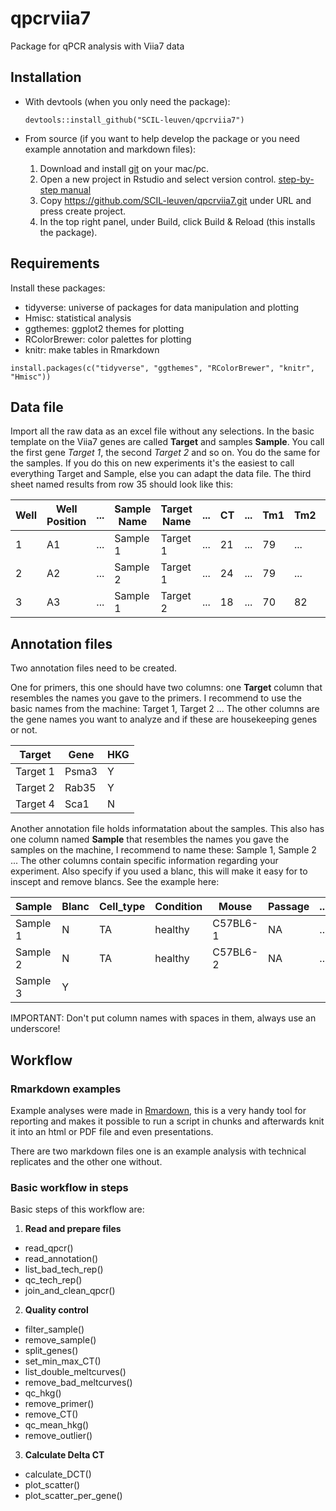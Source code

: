 # qpcrviia7
Package for qPCR analysis with Viia7 data

## Installation

* With devtools (when you only need the package):

  `devtools::install_github("SCIL-leuven/qpcrviia7")`

* From source (if you want to help develop the package or you need example annotation and markdown files):
  1. Download and install [git](https://git-scm.com/downloads) on your mac/pc. 
  2. Open a new project in Rstudio and select version control. [step-by-step manual](https://support.rstudio.com/hc/en-us/articles/200532077-Version-Control-with-Git-and-SVN) 
  3. Copy https://github.com/SCIL-leuven/qpcrviia7.git under URL and press create project.
  4. In the top right panel, under Build, click Build & Reload (this installs the package).

## Requirements

Install these packages:
* tidyverse: universe of packages for data manipulation and plotting
* Hmisc: statistical analysis
* ggthemes: ggplot2 themes for plotting
* RColorBrewer: color palettes for plotting
* knitr: make tables in Rmarkdown

`install.packages(c("tidyverse", "ggthemes", "RColorBrewer", "knitr", "Hmisc"))`

## Data file

Import all the raw data as an excel file without any selections. In the basic template on the Viia7 genes are called **Target** and samples **Sample**. You call the first gene *Target 1*, the second *Target 2* and so on. You do the same for the samples. If you do this on new experiments it's the easiest to call everything Target and Sample, else you can adapt the data file. The third sheet named results from row 35 should look like this:


Well | Well Position | ... | Sample Name | Target Name | ... | CT | ... | Tm1 | Tm2 | Tm3 | ... 
--- | --- | --- | --- | --- | --- | --- | --- | --- | --- | --- | ---
1 | A1 | ... | Sample 1 | Target 1 | ... | 21 | ... | 79 | ... | ... | ...
2 | A2 | ... | Sample 2 | Target 1 | ... | 24 | ... | 79 | ... | ... | ...
3| A3 | ... | Sample 1 | Target 2 | ... | 18 | ... | 70 | 82 | 89 |...

## Annotation files

Two annotation files need to be created.

One for primers, this one should have two columns: one **Target** column that resembles the names you gave to the primers. I recommend to use the basic names from the machine: Target 1, Target 2 ... The other columns are the gene names you want to analyze and if these are housekeeping genes or not.

Target | Gene | HKG
-----|--------|-----
Target 1 | Psma3 | Y
Target 2 | Rab35 | Y
Target 4 | Sca1 | N

Another annotation file holds informatation about the samples. This also has one column named **Sample** that resembles the names you gave the samples on the machine, I recommend to name these: Sample 1, Sample 2 ... The other columns contain specific information regarding your experiment. Also specify if you  used a blanc, this will make it easy for to inscept and remove blancs. See the example here:

Sample | Blanc |Cell_type | Condition | Mouse | Passage | ...
-------|-------|----------|-----------|-------|--------- |------
Sample 1 | N |TA | healthy | C57BL6-1 | NA | ...
Sample 2 | N |TA | healthy | C57BL6-2 | NA | ...
Sample 3 | Y | | | | |

IMPORTANT: Don't put column names with spaces in them, always use an underscore!

## Workflow

### Rmarkdown examples

Example analyses were made in [Rmardown](http://rmarkdown.rstudio.com/), this is a very handy tool for reporting and makes it possible to run a script in chunks and afterwards knit it into an html or PDF file and even presentations.

There are two markdown files one is an example analysis with technical replicates and the other one without.

### Basic workflow in steps

Basic steps of this workflow are:
1. **Read and prepare files**
  * read_qpcr()
  * read_annotation()
  * list_bad_tech_rep()
  * qc_tech_rep()
  * join_and_clean_qpcr()
2. **Quality control**
  * filter_sample()
  * remove_sample()
  * split_genes()
  * set_min_max_CT()
  * list_double_meltcurves()
  * remove_bad_meltcurves()
  * qc_hkg()
  * remove_primer()
  * remove_CT()
  * qc_mean_hkg()
  * remove_outlier()
3. **Calculate Delta CT**
  * calculate_DCT()
  * plot_scatter()
  * plot_scatter_per_gene()

